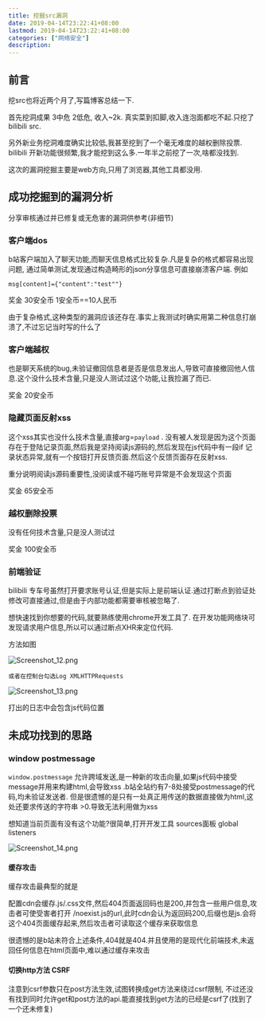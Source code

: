 ```yaml
---
title: 挖掘src漏洞 
date: 2019-04-14T23:22:41+08:00
lastmod: 2019-04-14T23:22:41+08:00
categories: ["网络安全"]
description:
---
```


##  前言

挖src也将近两个月了,写篇博客总结一下. 

首先挖洞成果 3中危 2低危, 收入~2k. 真实菜到扣脚,收入连泡面都吃不起.只挖了bilibili src. 

另外新业务挖洞难度确实比较低,我甚至挖到了一个毫无难度的越权删除投票. bilibili 开新功能很频繁,我才能挖到这么多.一年半之前挖了一次,啥都没找到.

这次的漏洞挖掘主要是web方向,只用了浏览器,其他工具都没用.



## 成功挖掘到的漏洞分析

分享审核通过并已修复或无危害的漏洞供参考(非细节)

### 客户端dos

b站客户端加入了聊天功能,而聊天信息格式比较复杂.凡是复杂的格式都容易出现问题, 通过简单测试,发现通过构造畸形的json分享信息可直接崩溃客户端. 例如

`msg[content]={"content":"test""}`

奖金 30安全币   1安全币==10人民币

由于复杂格式,这种类型的漏洞应该还存在.事实上我测试时确实用第二种信息打崩溃了,不过忘记当时写的什么了



### 客户端越权

也是聊天系统的bug,未验证撤回信息者是否是信息发出人,导致可直接撤回他人信息.这个没什么技术含量,只是没人测试过这个功能,让我捡漏了而已.

奖金 20安全币



### 隐藏页面反射xss

这个xss其实也没什么技术含量,直接arg=`payload` . 没有被人发现是因为这个页面存在于登陆记录页面,然后我是坚持阅读js源码的,然后发现在js代码中有一段if 记录状态异常,就有一个按钮打开反馈页面.然后这个反馈页面存在反射xss.

重分说明阅读js源码重要性,没阅读或不碰巧账号异常是不会发现这个页面

奖金 65安全币



### 越权删除投票

没有任何技术含量,只是没人测试过

奖金 100安全币



### 前端验证

bilibili 专车号虽然打开要求账号认证,但是实际上是前端认证.通过打断点到验证处修改可直接通过,但是由于内部功能都需要审核被忽略了. 

想快速找到你想要的代码,就要熟练使用chrome开发工具了. 在开发功能网络块可发现请求用户信息,所以可以通过断点XHR来定位代码.

方法如图

 ![Screenshot_12.png](https://i.loli.net/2019/04/14/5cb230c130fa4.png)

```
或者在控制台勾选Log XMLHTTPRequests
```

![Screenshot_13.png](https://i.loli.net/2019/04/14/5cb2311674088.png)

打出的日志中会包含js代码位置



## 未成功找到的思路

### window postmessage

 `window.postmessage` 允许跨域发送,是一种新的攻击向量,如果js代码中接受message并用来构建html,会导致xss .b站全站约有7-8处接受postmessage的代码,均未验证发送者. 但是很遗憾的是只有一处真正用传送的数据直接做为html,这处还要求传送的字符串 >0.导致无法利用做为xss

想知道当前页面有没有这个功能?很简单,打开开发工具 sources面板 global listeners 

 ![Screenshot_14.png](https://i.loli.net/2019/04/14/5cb2362203afc.png)

#### 缓存攻击

缓存攻击最典型的就是 

配置cdn会缓存.js/.css文件,然后404页面返回码也是200,并包含一些用户信息,攻击者可使受害者打开 /noexist.js的url,此时cdn会认为返回码200,后缀也是js.会将这个404页面缓存起来,然后攻击者可读取这个缓存来获取信息

很遗憾的是b站未符合上述条件,404就是404.并且使用的是现代化前端技术,未返回任何信息在html页面中,难以通过缓存来攻击



####  切换http方法 CSRF

注意到csrf参数只在post方法生效,试图转换成get方法来绕过csrf限制, 不过还没有找到同时允许get和post方法的api.能直接找到get方法的已经是csrf了(找到了一个还未修复)





















